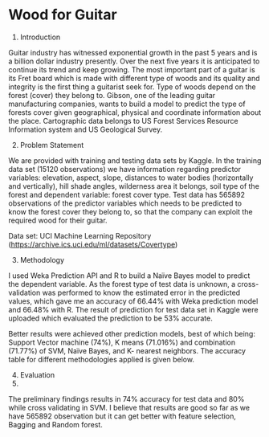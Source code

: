 # Wood for Guitar

1.	Introduction

Guitar industry has witnessed exponential growth in the past 5 years and is a billion dollar industry presently.
Over the next five years it is anticipated to continue its trend and keep growing. The most important part of a guitar is its
Fret board which is made with different type of woods and its quality and integrity is the first thing a guitarist seek for.
Type of woods depend on the forest (cover) they belong to. Gibson, one of the leading guitar manufacturing companies, wants to
build a model to predict the type of forests cover given geographical, physical and coordinate information about the place. 
Cartographic data belongs to US Forest Services Resource Information system and US Geological Survey.

2.	Problem Statement

We are provided with training and testing data sets by Kaggle. In the training data set (15120 observations) we have
information regarding predictor variables: elevation, aspect, slope, distances to water bodies (horizontally and vertically),
hill shade angles, wilderness area it belongs, soil type of the forest and dependent variable: forest cover type. Test data 
has 565892 observations of the predictor variables which needs to be predicted to know the forest cover they belong to, so that 
the company can exploit the required wood for their guitar. 

Data set: UCI Machine Learning Repository (https://archive.ics.uci.edu/ml/datasets/Covertype)

3.	Methodology

I used Weka Prediction API and R to build a Naïve Bayes model to predict the dependent variable. As the forest type of
test data is unknown, a cross-validation was performed to know the estimated error in the predicted values, which gave me an
accuracy of 66.44% with Weka prediction model and 66.48% with R. The result of prediction for test data set in Kaggle were
uploaded which evaluated the prediction to be 53% accurate. 

Better results were achieved other prediction models, best of which being: Support Vector machine (74%), K means (71.016%) 
and combination (71.77%) of SVM, Naïve Bayes, and K- nearest neighbors. The accuracy table for different methodologies
applied is given below.

4.	Evaluation
5.	
The preliminary findings results in 74% accuracy for test data and 80% while cross validating in SVM. I believe that results are good so far as we have 565892 observation but it can get better with feature selection, Bagging and Random forest. 
